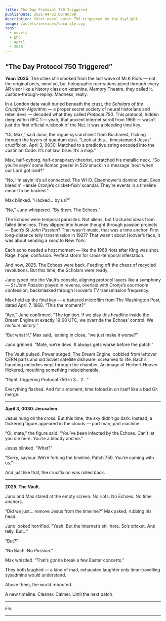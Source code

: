 ```yaml
---
title: The Day Protocol 750 Triggered
publishDate: 2025-04-02 00:00:00
description: Short novel patch 750 triggered by the daylight.
image: /assets/services/security.svg
tags:
  - novels
  - php
  - april
  - 2025
---
```

## **“The Day Protocol 750 Triggered”**

**Year: 2025.** The cities still smoked from the last wave of MLK Riots — not the original ones, mind ye, but holographic recreations piped through every AR visor like a history class on ketamine. Memory Theatre, they called it. Justice-through-replay. Madness, really.

In a London data vault buried beneath the crust, the *Scholars of the Cruciform Algorithm* — a proper secret society of neural historians and rebel devs — decoded what they called *Protocol 750*. This protocol, hidden deep within RFC 1 — yeah, that ancient internet scroll from 1969 — wasn’t just the first official rulebook of the Net. It was a bleeding time key.

“Oi, Max,” said Juno, the rogue sys-archivist from Bucharest, flicking through the layers of quantum dust. “Look at this… timestamped Jesus’ crucifixion. April 3, 0030. Matched to a predictive string encoded into the Justinian Code. It’s not law, bruv. It’s a map.”

Max, half-cyborg, half-conspiracy-theorist, scratched his metallic neck. “So you’re sayin’ some Roman geezer in 529 snuck in a message ‘bout when our Lord got iced?”

“No, I’m sayin’ it’s all connected. The WHO. Eisenhower’s domino chat. Even bleedin’ Hansie Cronje’s cricket-fixin’ scandal. They’re events in a timeline meant to be hacked.”

Max blinked. “Hacked... by us?”

“No,” Juno whispered. “By *them*. The Echoes.”

The Echoes were temporal parasites. Not aliens, but fractured ideas from failed timelines. They slipped into human thought through passion projects — Bach’s *St John Passion*? That wasn’t music, that was a time anchor. First long-distance telly transmission in 1927? That wasn’t about Hoover’s face, it was about sending a *seed* to New York.

Each echo needed a host moment — like the 1968 riots after King was shot. Rage, hope, confusion. Perfect storm for cross-temporal infestation.

And now, 2025. The Echoes were back. Feeding off the chaos of recycled revolutions. But this time, the Scholars were ready.

Juno typed into the Vault’s console, aligning protocol layers like a symphony — *St John Passion* played in reverse, overlaid with Cronje’s courtroom confession, backmasked through Hoover’s TV transmission frequency.

Max held up the final key — a battered microfilm from The Washington Post, dated April 7, 1968. “This the moment?”

“Aye,” Juno confirmed. “The ignition. If we play this headline inside the Dream Engine at exactly 19:68 UTC, we override the Echoes’ control. We *reclaim* history.”

“But what if,” Max said, leaning in close, “we just make it worse?”

Juno grinned. “Mate, we’re devs. It always gets worse before the patch.”

The Vault pulsed. Power surged. The Dream Engine, cobbled from leftover CERN parts and old Soviet satellite dishware, screamed to life. Bach’s haunting melodies wept through the chamber. An image of Herbert Hoover flickered, mouthing something indecipherable.

“Right, triggering Protocol 750 in 3… 2…”

Everything flashed. And for a moment, time folded in on itself like a bad Git merge.

---

**April 3, 0030. Jerusalem.**

Jesus hung on the cross. But this time, the sky didn’t go dark. Instead, a flickering figure appeared in the clouds — part man, part machine.

“Oi, mate,” the figure said. “You’ve been infected by the Echoes. Can’t let you die here. You’re a bloody anchor.”

Jesus blinked. “What?”

“Sorry, saviour. We’re forking the timeline. Patch 750. You’re coming with us.”

And just like that, the crucifixion was rolled back.

---

**2025. The Vault.**

Juno and Max stared at the empty screen. No riots. No Echoes. No time anchors.

“Did we just… remove Jesus from the timeline?” Max asked, rubbing his head.

Juno looked horrified. “Yeah. But the Internet’s still here. So’s cricket. And telly. But…”

“But?”

“No Bach. No *Passion*.”

Max whistled. “That’s gonna break a few Easter concerts.”

They both laughed — a kind of mad, exhausted laughter only time-travelling sysadmins would understand.

Above them, the world rebooted.

A new timeline. Cleaner. Calmer. Until the next patch.

---

*Fin.*

---